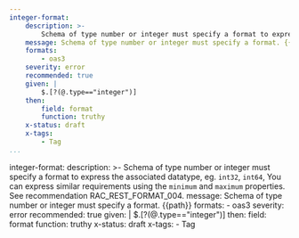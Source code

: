 ```yaml
---
integer-format:
    description: >-
        Schema of type number or integer must specify a format to express the associated datatype, eg. `int32`, `int64`, You can express similar requirements using the `minimum` and `maximum` properties. See recommendation RAC_REST_FORMAT_004.
    message: Schema of type number or integer must specify a format. {{path}}
    formats:
        - oas3
    severity: error
    recommended: true
    given: |
        $.[?(@.type=="integer")]
    then:
        field: format
        function: truthy 
    x-status: draft
    x-tags:
        - Tag        
...
```

integer-format:
    description: >-
        Schema of type number or integer must specify a format to express the associated datatype, eg. `int32`, `int64`, You can express similar requirements using the `minimum` and `maximum` properties. See recommendation RAC_REST_FORMAT_004.
    message: Schema of type number or integer must specify a format. {{path}}
    formats:
        - oas3
    severity: error
    recommended: true
    given: |
        $.[?(@.type=="integer")]
    then:
        field: format
        function: truthy 
    x-status: draft
    x-tags:
        - Tag  